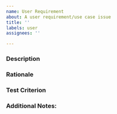 ```yaml
---
name: User Requirement
about: A user requirement/use case issue
title: ''
labels: user
assignees: ''

---
```


### Description
<!--One sentence statement of the requirement:

As a  (type of) user, I want some software feature so that something of value can happen.

In order to archive some objective, for a particular (set of) users(s) we will implement some new system feature.

In order to achieve some scientific goal, as a type of user I want some new feature.
-->

### Rationale
<!-- Justification of the requirement -->

### Test Criterion
<!-- A testable measurement of the fulfilled requirement -->

### Additional Notes:
<!-- Attach a requirement type label and priority label and add notes/questions here -->
